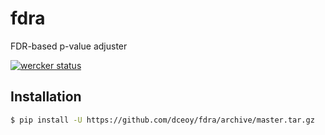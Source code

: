 fdra
====

FDR-based p-value adjuster

[![wercker status](https://app.wercker.com/status/72d47378ed8e3fbef1adacfa30801f15/s/master "wercker status")](https://app.wercker.com/project/byKey/72d47378ed8e3fbef1adacfa30801f15)

Installation
------------

```sh
$ pip install -U https://github.com/dceoy/fdra/archive/master.tar.gz
```
